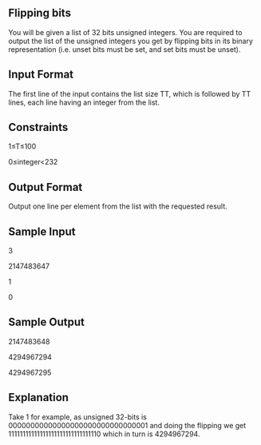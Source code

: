 Flipping bits
-------------
You will be given a list of 32 bits unsigned integers. You are required to output the list of the unsigned integers you get by flipping bits in its binary representation (i.e. unset bits must be set, and set bits must be unset).

Input Format
------------
The first line of the input contains the list size TT, which is followed by TT lines, each line having an integer from the list.

Constraints
-----------
1≤T≤100

0≤integer<232

Output Format
-------------
Output one line per element from the list with the requested result.

Sample Input
------------
3

2147483647

1

0

Sample Output
-------------
2147483648

4294967294

4294967295

Explanation
-----------
Take 1 for example, as unsigned 32-bits is 00000000000000000000000000000001 and doing the flipping we get 11111111111111111111111111111110 which in turn is 4294967294.
